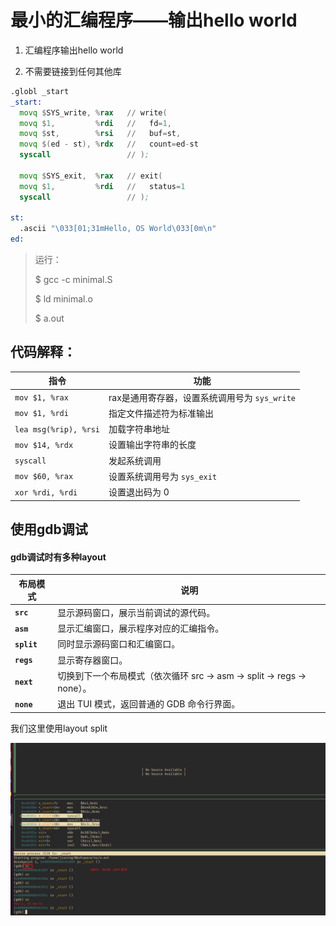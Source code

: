 # 最小的汇编程序——输出hello world

1. 汇编程序输出hello world

2. 不需要链接到任何其他库

```asm
.globl _start
_start:
  movq $SYS_write, %rax   // write(
  movq $1,         %rdi   //   fd=1,
  movq $st,        %rsi   //   buf=st,
  movq $(ed - st), %rdx   //   count=ed-st
  syscall                 // );

  movq $SYS_exit,  %rax   // exit(
  movq $1,         %rdi   //   status=1
  syscall                 // );

st:
  .ascii "\033[01;31mHello, OS World\033[0m\n"
ed:
```

> 运行：
> 
> $ gcc -c minimal.S
> 
> $ ld minimal.o
> 
> $ a.out



## 代码解释：

| 指令                    | 功能                             |
| --------------------- | ------------------------------ |
| `mov $1, %rax`        | rax是通用寄存器，设置系统调用号为 `sys_write` |
| `mov $1, %rdi`        | 指定文件描述符为标准输出                   |
| `lea msg(%rip), %rsi` | 加载字符串地址                        |
| `mov $14, %rdx`       | 设置输出字符串的长度                     |
| `syscall`             | 发起系统调用                         |
| `mov $60, %rax`       | 设置系统调用号为 `sys_exit`            |
| `xor %rdi, %rdi`      | 设置退出码为 0                       |

## 使用gdb调试

#### gdb调试时有多种layout

| 布局模式        | 说明                                                |
| ----------- | ------------------------------------------------- |
| **`src`**   | 显示源码窗口，展示当前调试的源代码。                                |
| **`asm`**   | 显示汇编窗口，展示程序对应的汇编指令。                               |
| **`split`** | 同时显示源码窗口和汇编窗口。                                    |
| **`regs`**  | 显示寄存器窗口。                                          |
| **`next`**  | 切换到下一个布局模式（依次循环 src → asm → split → regs → none）。 |
| **`none`**  | 退出 TUI 模式，返回普通的 GDB 命令行界面。                        |

我们这里使用layout split

![](.\pic\gdb_debug.png)


